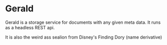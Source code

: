 Gerald
======

Gerald is a storage service for documents with any given meta data.
It runs as a headless REST api.

It is also the weird ass sealion from Disney's Finding Dory (name derivative)
